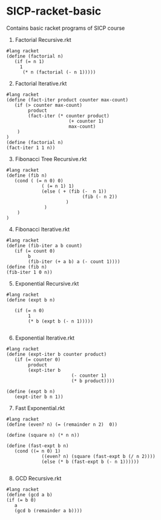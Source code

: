 # SICP-racket-basic
Contains basic racket programs of SICP course

1. Factorial Recursive.rkt

```
#lang racket
(define (factorial n)
   (if (= n 1)
     1
      (* n (factorial (- n 1))))) 
```
      
2. Factorial Iterative.rkt

```
#lang racket
(define (fact-iter product counter max-count)
   (if (> counter max-count)
        product
        (fact-iter (* counter product)
                       (+ counter 1)
                       max-count)
    )
)
(define (factorial n)
(fact-iter 1 1 n))
 ```
 
 3. Fibonacci Tree Recursive.rkt

```
#lang racket
(define (fib n)
   (cond ( (= n 0) 0)
             ( (= n 1) 1)
             (else ( + (fib (-  n 1))
                            (fib (- n 2))
                      )
              )
    )
)
```

4. Fibonacci Iterative.rkt

```
#lang racket
(define (fib-iter a b count)
   (if (= count 0)
        b
        (fib-iter (+ a b) a (- count 1))))
(define (fib n)
(fib-iter 1 0 n))
```

5. Exponential Recursive.rkt

```
#lang racket
(define (expt b n)
   
   (if (= n 0)
        1
        (* b (expt b (- n 1)))))
        
```

6. Exponential Iterative.rkt

```
#lang racket
(define (expt-iter b counter product)
   (if (= counter 0)
        product
        (expt-iter b 
                        (- counter 1)
                        (* b product))))

(define (expt b n)
   (expt-iter b n 1))
```

7. Fast Exponential.rkt

```
#lang racket
(define (even? n) (= (remainder n 2)  0))

(define (square n) (* n n))

(define (fast-expt b n)
   (cond ((= n 0) 1)
             ((even? n) (square (fast-expt b (/ n 2))))
             (else (* b (fast-expt b (- n 1))))))
             
```

8. GCD Recursive.rkt

```
#lang racket
(define (gcd a b)
(if (= b 0)
   a
   (gcd b (remainder a b))))
```
